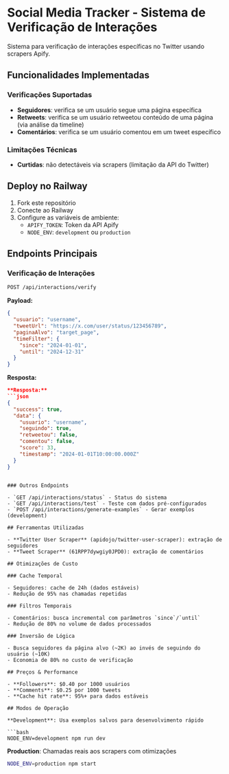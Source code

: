 # Social Media Tracker - Sistema de Verificação de Interações

Sistema para verificação de interações específicas no Twitter usando scrapers Apify.

## Funcionalidades Implementadas

### Verificações Suportadas

- **Seguidores**: verifica se um usuário segue uma página específica
- **Retweets**: verifica se um usuário retweetou conteúdo de uma página (via análise da timeline)
- **Comentários**: verifica se um usuário comentou em um tweet específico

### Limitações Técnicas

- **Curtidas**: não detectáveis via scrapers (limitação da API do Twitter)

## Deploy no Railway

1. Fork este repositório
2. Conecte ao Railway
3. Configure as variáveis de ambiente:
   - `APIFY_TOKEN`: Token da API Apify
   - `NODE_ENV`: `development` ou `production`

## Endpoints Principais

### Verificação de Interações

```bash
POST /api/interactions/verify
```

**Payload:**

```json
{
  "usuario": "username",
  "tweetUrl": "https://x.com/user/status/123456789",
  "paginaAlvo": "target_page",
  "timeFilter": {
    "since": "2024-01-01",
    "until": "2024-12-31"
  }
}
```

**Resposta:**

````json
**Resposta:**
```json
{
  "success": true,
  "data": {
    "usuario": "username",
    "seguindo": true,
    "retweetou": false,
    "comentou": false,
    "score": 33,
    "timestamp": "2024-01-01T10:00:00.000Z"
  }
}
````

````

### Outros Endpoints

- `GET /api/interactions/status` - Status do sistema
- `GET /api/interactions/test` - Teste com dados pré-configurados
- `POST /api/interactions/generate-examples` - Gerar exemplos (development)

## Ferramentas Utilizadas

- **Twitter User Scraper** (apidojo/twitter-user-scraper): extração de seguidores
- **Tweet Scraper** (61RPP7dywgiy0JPD0): extração de comentários

## Otimizações de Custo

### Cache Temporal

- Seguidores: cache de 24h (dados estáveis)
- Redução de 95% nas chamadas repetidas

### Filtros Temporais

- Comentários: busca incremental com parâmetros `since`/`until`
- Redução de 80% no volume de dados processados

### Inversão de Lógica

- Busca seguidores da página alvo (~2K) ao invés de seguindo do usuário (~10K)
- Economia de 80% no custo de verificação

## Preços & Performance

- **Followers**: $0.40 por 1000 usuários
- **Comments**: $0.25 por 1000 tweets
- **Cache hit rate**: 95%+ para dados estáveis

## Modos de Operação

**Development**: Usa exemplos salvos para desenvolvimento rápido

```bash
NODE_ENV=development npm run dev
````

**Production**: Chamadas reais aos scrapers com otimizações

```bash
NODE_ENV=production npm start
```
